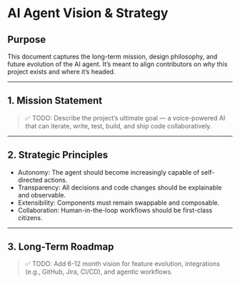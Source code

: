 # AI Agent Vision & Strategy

## Purpose
This document captures the long-term mission, design philosophy, and future evolution of the AI agent. It’s meant to align contributors on *why* this project exists and where it’s headed.

---

## 1. Mission Statement
> ✅ TODO: Describe the project’s ultimate goal — a voice-powered AI that can iterate, write, test, build, and ship code collaboratively.

---

## 2. Strategic Principles
- Autonomy: The agent should become increasingly capable of self-directed actions.
- Transparency: All decisions and code changes should be explainable and observable.
- Extensibility: Components must remain swappable and composable.
- Collaboration: Human-in-the-loop workflows should be first-class citizens.

---

## 3. Long-Term Roadmap
> ✅ TODO: Add 6-12 month vision for feature evolution, integrations (e.g., GitHub, Jira, CI/CD), and agentic workflows.
